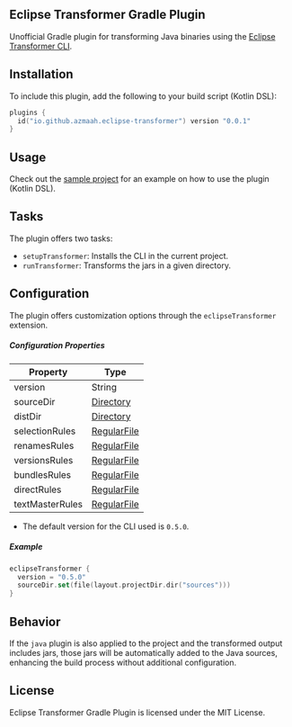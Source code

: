 ## Eclipse Transformer Gradle Plugin

Unofficial Gradle plugin for transforming Java binaries using the [Eclipse Transformer CLI](https://projects.eclipse.org/projects/technology.transformer).

## Installation

To include this plugin, add the following to your build script (Kotlin DSL):

```kotlin
plugins {
  id("io.github.azmaah.eclipse-transformer") version "0.0.1"
}
```

## Usage

Check out the [sample project](./sample/) for an example on how to use the plugin (Kotlin DSL).

## Tasks

The plugin offers two tasks:
* `setupTransformer`: Installs the CLI in the current project.
* `runTransformer`: Transforms the jars in a given directory.

## Configuration

The plugin offers customization options through the `eclipseTransformer` extension.

##### Configuration Properties

| Property        | Type                                                                                        |
|-----------------|---------------------------------------------------------------------------------------------|
| version         | String                                                                                      |
| sourceDir       | [Directory](https://docs.gradle.org/current/javadoc/org/gradle/api/file/Directory.html)     |
| distDir         | [Directory](https://docs.gradle.org/current/javadoc/org/gradle/api/file/Directory.html)     |
| selectionRules  | [RegularFile](https://docs.gradle.org/current/javadoc/org/gradle/api/file/RegularFile.html) |
| renamesRules    | [RegularFile](https://docs.gradle.org/current/javadoc/org/gradle/api/file/RegularFile.html) |
| versionsRules   | [RegularFile](https://docs.gradle.org/current/javadoc/org/gradle/api/file/RegularFile.html) |
| bundlesRules    | [RegularFile](https://docs.gradle.org/current/javadoc/org/gradle/api/file/RegularFile.html) |
| directRules     | [RegularFile](https://docs.gradle.org/current/javadoc/org/gradle/api/file/RegularFile.html) |
| textMasterRules | [RegularFile](https://docs.gradle.org/current/javadoc/org/gradle/api/file/RegularFile.html) |

* The default version for the CLI used is `0.5.0`.

##### Example

```kotlin
eclipseTransformer {
  version = "0.5.0"
  sourceDir.set(file(layout.projectDir.dir("sources")))
}
```

## Behavior

If the `java` plugin is also applied to the project and the transformed output includes jars, those jars will be automatically added to the Java sources, enhancing the build process without additional configuration.

## License

Eclipse Transformer Gradle Plugin is licensed under the MIT License.